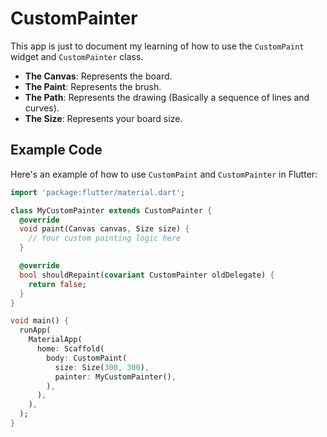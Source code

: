 # CustomPainter

This app is just to document my learning of how to use the `CustomPaint` widget and `CustomPainter` class.

- **The Canvas**: Represents the board.
- **The Paint**: Represents the brush.
- **The Path**: Represents the drawing (Basically a sequence of lines and curves).
- **The Size**: Represents your board size.

## Example Code

Here's an example of how to use `CustomPaint` and `CustomPainter` in Flutter:

```dart
import 'package:flutter/material.dart';

class MyCustomPainter extends CustomPainter {
  @override
  void paint(Canvas canvas, Size size) {
    // Your custom painting logic here
  }

  @override
  bool shouldRepaint(covariant CustomPainter oldDelegate) {
    return false;
  }
}

void main() {
  runApp(
    MaterialApp(
      home: Scaffold(
        body: CustomPaint(
          size: Size(300, 300),
          painter: MyCustomPainter(),
        ),
      ),
    ),
  );
}
